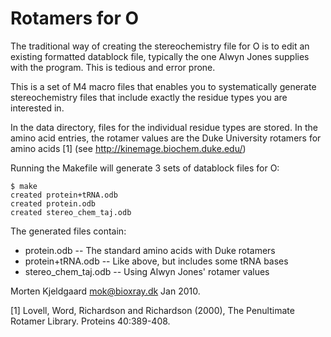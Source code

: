 Rotamers for O
==============

The traditional way of creating the stereochemistry file for O is to
edit an existing formatted datablock file, typically the one Alwyn
Jones supplies with the program. This is tedious and error prone.

This is a set of M4 macro files that enables you to systematically
generate stereochemistry files that include exactly the residue types
you are interested in.

In the data directory, files for the individual residue types are
stored. In the amino acid entries, the rotamer values are the Duke
University rotamers for amino acids [1] (see
http://kinemage.biochem.duke.edu/)

Running the Makefile will generate 3 sets of datablock files for O:

    $ make
    created protein+tRNA.odb
    created protein.odb
    created stereo_chem_taj.odb

The generated files contain:

 * protein.odb -- The standard amino acids with Duke rotamers
 * protein+tRNA.odb -- Like above, but includes some tRNA bases
 * stereo_chem_taj.odb -- Using Alwyn Jones' rotamer values

Morten Kjeldgaard <mok@bioxray.dk>
Jan 2010.

[1] Lovell, Word, Richardson and Richardson (2000), The Penultimate
Rotamer Library. Proteins 40:389-408.

